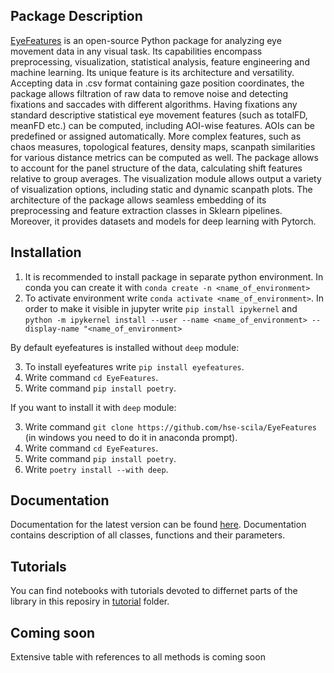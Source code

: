 ## Package Description

[EyeFeatures](https://github.com/hse-scila/EyeFeatures) is an open-source Python package for analyzing eye movement
data in any visual task. Its capabilities encompass preprocessing, visualization,
statistical analysis, feature engineering and machine learning. Its unique feature
is its architecture and versatility. Accepting data in .csv format containing gaze
position coordinates, the package allows filtration of raw data to remove noise and
detecting fixations and saccades with different algorithms. Having fixations any
standard descriptive statistical eye movement features (such as totalFD, meanFD etc.)
can be computed, including AOI-wise features. AOIs can be predefined or assigned
automatically. More complex features, such as chaos measures, topological features,
density maps, scanpath similarities for various distance metrics can be computed as well.
The package allows to account for the panel structure of the data, calculating shift
features relative to group averages. The visualization module allows output a variety
of visualization options, including static and dynamic scanpath plots. The architecture of the package allows seamless embedding of its
preprocessing and feature extraction classes in Sklearn pipelines. Moreover, it provides
datasets and models for deep learning with Pytorch.

## Installation

1. It is recommended to install package in separate python environment. In conda you can create it with `conda create -n <name_of_environment>`
2. To activate environment write `conda activate <name_of_environment>`. In order to make it visible in jupyter write `pip install ipykernel` and  `python -m ipykernel install --user --name <name_of_environment> --display-name "<name_of_environment>`

By default eyefeatures is installed without `deep` module:

3. To install eyefeatures write `pip install eyefeatures`.
4. Write command `cd EyeFeatures`.
5. Write command `pip install poetry`.

If you want to install it with `deep` module:

3. Write command `git clone https://github.com/hse-scila/EyeFeatures` (in windows you need to do it in anaconda prompt).
4. Write command `cd EyeFeatures`.
5. Write command `pip install poetry`.
6. Write `poetry install --with deep`.

## Documentation

Documentation for the latest version can be found [here](https://eyefeatures-docs.readthedocs.io/en/latest/). Documentation contains description of all classes, functions and their parameters.

## Tutorials

You can find notebooks with tutorials devoted to differnet parts of the library in this reposiry in [tutorial](https://github.com/hse-scila/EyeFeatures/tree/main/tutorials) folder.

## Coming soon

Extensive table with references to all methods is coming soon
